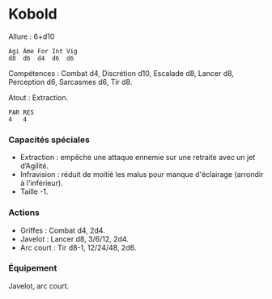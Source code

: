 # Kobold

Allure : 6+d10

	Agi	Âme	For	Int	Vig
	d8	d6	d4	d6	d6

Compétences : Combat d4, Discrétion d10, Escalade d8, Lancer d8, Perception d6, Sarcasmes d6, Tir d8.

Atout : Extraction.

	PAR	RES
	4	4

### Capacités spéciales
- Extraction : empêche une attaque ennemie sur une retraite avec un jet d’Agilité.
- Infravision : réduit de moitié les malus pour manque d'éclairage (arrondir à l'inférieur).
- Taille -1.

### Actions
- Griffes : Combat d4, 2d4.
- Javelot : Lancer d8, 3/6/12, 2d4.
- Arc court : Tir d8-1, 12/24/48, 2d6.

### Équipement
Javelot, arc court.
